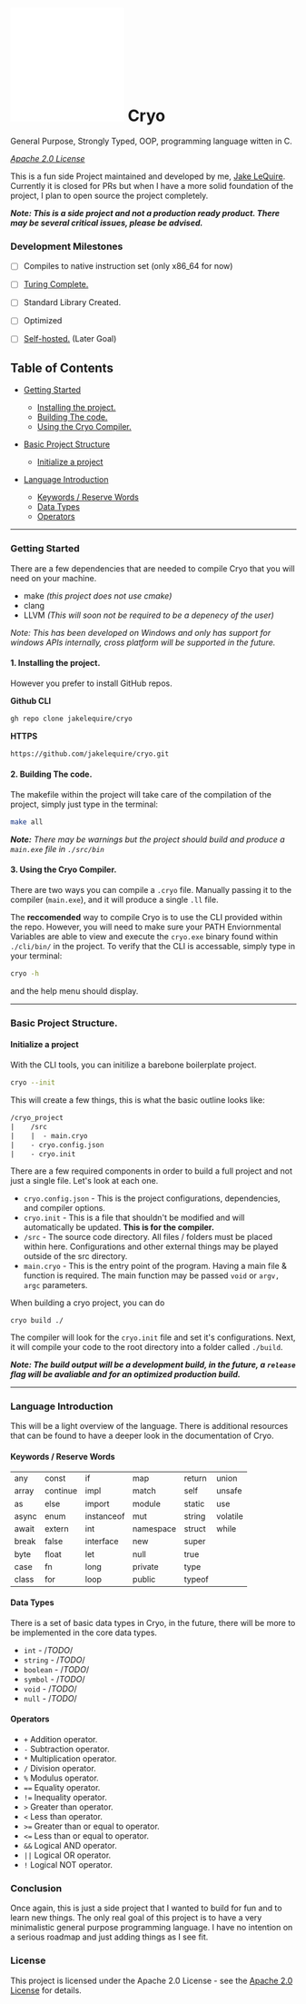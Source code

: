 # ![Logo](./assets/cryo-logo.svg) Cryo 
General Purpose, Strongly Typed, OOP, programming language witten in C.

<i>[Apache 2.0 License](#license)</i>

This is a fun side Project maintained and developed by me, [Jake LeQuire](https://github.com/jakelequire). Currently it is closed for PRs but when I have a more solid foundation of the project, I plan to open source the project completely.

___Note: This is a side project and not a production ready product. There may be several critical issues, please be advised.___

### Development Milestones


- [ ] Compiles to native instruction set (only x86_64 for now)

- [ ] [Turing Complete.](https://en.wikipedia.org/wiki/Rule_110)

- [ ] Standard Library Created.

- [ ] Optimized

- [ ] [Self-hosted.](https://en.wikipedia.org/wiki/Self-hosting_(compilers)) (Later Goal)

## Table of Contents

- [Getting Started](#getting-started)
    - [Installing the project.](#1-installing-the-project)
    - [Building The code.](#2-building-the-code)
    - [Using the Cryo Compiler.](#3-using-the-cryo-compiler)
- [Basic Project Structure](#basic-project-structure)
    - [Initialize a project](#initialize-a-project)

- [Language Introduction](#language-introduction)
    - [Keywords / Reserve Words](#keywords--reserve-words)
    - [Data Types](#data-types)
    - [Operators](#operators)
---

### Getting Started
There are a few dependencies that are needed to compile Cryo that you will need on your machine.

- make _(this project does not use cmake)_
- clang
- LLVM _(This will soon not be required to be a depenecy of the user)_

_Note: This has been developed on Windows and only has support for windows APIs internally, cross platform will be supported in the future._

#### 1. Installing the project.
However you prefer to install GitHub repos.

__Github CLI__
```sh
gh repo clone jakelequire/cryo
```
__HTTPS__
```sh
https://github.com/jakelequire/cryo.git
```

#### 2. Building The code.
The makefile within the project will take care of the compilation of the project, simply just type in the terminal:
```sh
make all
```
___Note:__ There may be warnings but the project should build and produce a `main.exe` file in `./src/bin`_


#### 3. Using the Cryo Compiler.
There are two ways you can compile a `.cryo` file. Manually passing it to the compiler (`main.exe`), and it will produce a single `.ll` file.

The __reccomended__ way to compile Cryo is to use the CLI provided within the repo. However, you will need to make sure your PATH Enviornmental Variables are able to view and execute the `cryo.exe` binary found within `./cli/bin/` in the project. To verify that the CLI is accessable, simply type in your terminal:
```sh
cryo -h
```
and the help menu should display.

---

### Basic Project Structure.

#### Initialize a project
With the CLI tools, you can initilize a barebone boilerplate project.
```sh
cryo --init
```
This will create a few things, this is what the basic outline looks like:

```
/cryo_project
|    /src
|    |  - main.cryo
|    - cryo.config.json
|    - cryo.init
```

There are a few required components in order to build a full project and not just a single file. Let's look at each one.

- `cryo.config.json` - This is the project configurations, dependencies, and compiler options.
- `cryo.init` - This is a file that shouldn't be modified and will automatically be updated. __This is for the compiler.__
- `/src` - The source code directory. All files / folders must be placed within here. Configurations and other external things may be played outside of the src directory.
- `main.cryo` - This is the entry point of the program. Having a main file & function is required. The main function may be passed `void` or `argv, argc` parameters.


When building a cryo project, you can do
```
cryo build ./
```
The compiler will look for the `cryo.init` file and set it's configurations. Next, it will compile your code to the root directory into a folder called `./build`. 

___Note: The build output will be a development build, in the future, a `release` flag will be avaliable and for an optimized production build.___

---

### Language Introduction
This will be a light overview of the language. There is additional resources that can be found to have a deeper look in the documentation of Cryo.

#### Keywords / Reserve Words

|            |            |            |            |            |            |
|------------|------------|------------|------------|------------|------------|
| any        | const      | if         | map        | return     | union      |
| array      | continue   | impl       | match      | self       | unsafe     |
| as         | else       | import     | module     | static     | use        |
| async      | enum       | instanceof | mut        | string     | volatile   |
| await      | extern     | int        | namespace  | struct     | while      |
| break      | false      | interface  | new        | super      |            |
| byte       | float      | let        | null       | true       |            |
| case       | fn         | long       | private    | type       |            |
| class      | for        | loop       | public     | typeof     |            |


#### Data Types
There is a set of basic data types in Cryo, in the future, there will be more to be implemented in the core data types.

- `int` -       /*TODO*/
- `string` -    /*TODO*/
- `boolean` -   /*TODO*/
- `symbol` -    /*TODO*/
- `void` -      /*TODO*/
- `null` -      /*TODO*/


#### Operators

- `+`  Addition operator.
- `-` Subtraction operator.
- `*` Multiplication operator.
- `/` Division operator.
- `%` Modulus operator.
- `==` Equality operator.
- `!=` Inequality operator.
- `>` Greater than operator.
- `<` Less than operator.
- `>=` Greater than or equal to operator.
- `<=` Less than or equal to operator.
- `&&` Logical AND operator.
- `||` Logical OR operator.
- `!` Logical NOT operator.



### Conclusion
Once again, this is just a side project that I wanted to build for fun and to learn new things. The only real goal of this project is to have a very minimalistic general purpose programming language. I have no intention on a serious roadmap and just adding things as I see fit.




### License
This project is licensed under the Apache 2.0 License - see the [Apache 2.0 License](https://www.apache.org/licenses/LICENSE-2.0) for details.